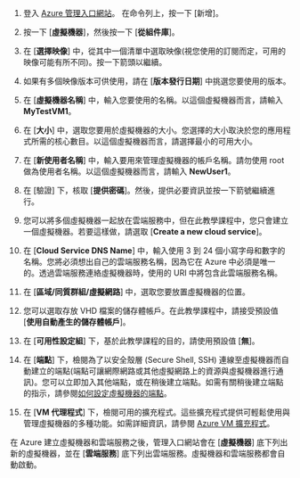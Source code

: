 ﻿1. 登入 [Azure 管理入口網站](http://manage.windowsazure.com)。
在命令列上，按一下 [新增]。

2. 按一下 [**虛擬機器**]，然後按一下 [**從組件庫**]。

3. 在 [**選擇映像**] 中，從其中一個清單中選取映像(視您使用的訂閱而定，可用的映像可能有所不同)。按一下箭頭以繼續。

4. 如果有多個映像版本可供使用，請在 [**版本發行日期**] 中挑選您要使用的版本。

5. 在 [**虛擬機器名稱**] 中，輸入您要使用的名稱。以這個虛擬機器而言，請輸入 **MyTestVM1**。

6. 在 [**大小**] 中，選取您要用於虛擬機器的大小。您選擇的大小取決於您的應用程式所需的核心數目。以這個虛擬機器而言，請選擇最小的可用大小。

7. 在 [**新使用者名稱**] 中，輸入要用來管理虛擬機器的帳戶名稱。請勿使用 root 做為使用者名稱。以這個虛擬機器而言，請輸入 **NewUser1**。

8. 在 [驗證] 下，核取 [**提供密碼**]。然後，提供必要資訊並按一下箭號繼續進行。

9. 您可以將多個虛擬機器一起放在雲端服務中，但在此教學課程中，您只會建立一個虛擬機器。若要這樣做，請選取 [**Create a new cloud service**]。

10. 在 [**Cloud Service DNS Name**] 中，輸入使用 3 到 24 個小寫字母和數字的名稱。您將必須想出自己的雲端服務名稱，因為它在 Azure 中必須是唯一的。透過雲端服務連絡虛擬機器時，使用的 URI 中將包含此雲端服務名稱。

11. 在 [**區域/同質群組/虛擬網路**] 中，選取您要放置虛擬機器的位置。

12. 您可以選取存放 VHD 檔案的儲存體帳戶。在此教學課程中，請接受預設值 [**使用自動產生的儲存體帳戶**]。

13. 在 [**可用性設定組**] 下，基於此教學課程的目的，請使用預設值 [**無**]。 

14.	在 [**端點**] 下，檢閱為了以安全殼層 (Secure Shell, SSH) 連線至虛擬機器而自動建立的端點(端點可讓網際網路或其他虛擬網路上的資源與虛擬機器進行通訊)。您可以立即加入其他端點，或在稍後建立端點。如需有關稍後建立端點的指示，請參閱[如何設定虛擬機器的端點](http://azure.microsoft.com/documentation/articles/virtual-machines-set-up-endpoints/)。

15.  在 [**VM 代理程式**] 下，檢閱可用的擴充程式。這些擴充程式提供可輕鬆使用與管理虛擬機器的多種功能。如需詳細資訊，請參閱 [Azure VM 擴充程式](http://go.microsoft.com/FWLink/p/?LinkID=390493)。 


在 Azure 建立虛擬機器和雲端服務之後，管理入口網站會在 [**虛擬機器**] 底下列出新的虛擬機器，並在 [**雲端服務**] 底下列出雲端服務。虛擬機器和雲端服務都會自動啟動。<!--HONumber=42-->
